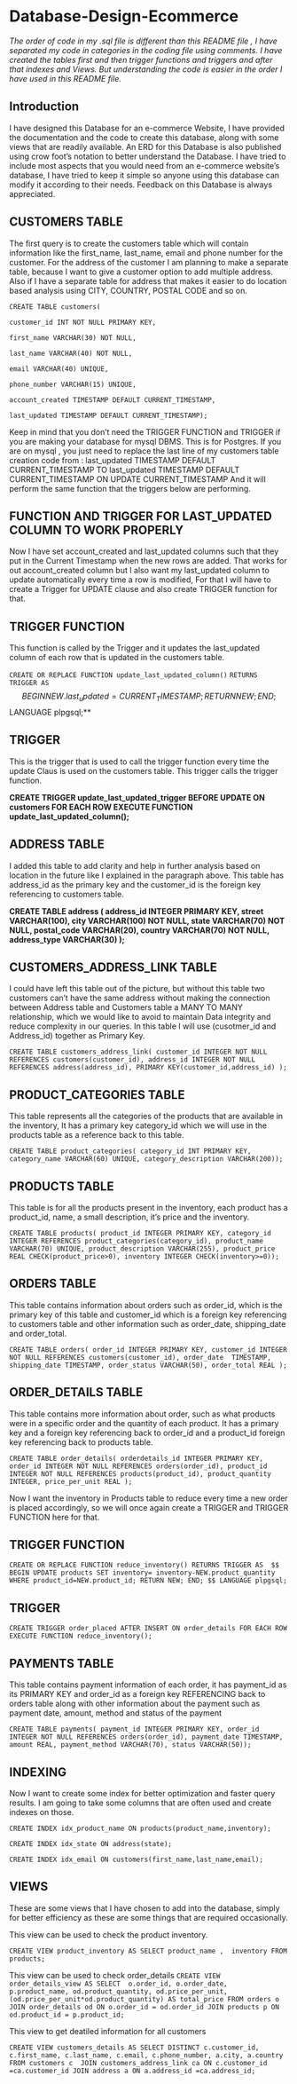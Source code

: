 # Database-Design-Ecommerce

*The order of code in my .sql file is different than this README file , I have separated my code in categories in the coding file using comments. I have created the tables first and then trigger functions and triggers and after that indexes and Views. But understanding the code is easier in the order I have used in this README file.*

## Introduction

I have designed this Database for an e-commerce Website, I have provided the documentation and the code to create this database, along with some views that are readily available. An ERD for this Database is also published using crow foot’s notation to better understand the Database. I have tried to include most aspects that you would need from an e-commerce website’s database, I have tried to keep it simple so anyone using this database can modify it according to their needs. Feedback on this Database is always appreciated.

## CUSTOMERS TABLE

The first query is to create the customers table which will contain information like the first_name, last_name, email and phone number for the customer. For the address of the customer I am planning to make a separate table, because I want to give a customer option to add multiple address. Also if I have a separate table for address that makes it easier to do location based analysis using CITY, COUNTRY, POSTAL CODE and so on.

`CREATE TABLE customers(`

`customer_id INT NOT NULL PRIMARY KEY,`

`first_name VARCHAR(30) NOT NULL,`

`last_name VARCHAR(40) NOT NULL,`

`email VARCHAR(40) UNIQUE,`

`phone_number VARCHAR(15) UNIQUE,`

`account_created TIMESTAMP DEFAULT CURRENT_TIMESTAMP,`

`last_updated TIMESTAMP DEFAULT CURRENT_TIMESTAMP);`

Keep in mind that you don’t need the TRIGGER FUNCTION and TRIGGER if you are making your database for mysql DBMS. This is for Postgres. If you are on mysql , you just need to replace the last line of my customers table creation code from :
last_updated TIMESTAMP DEFAULT CURRENT_TIMESTAMP
TO
last_updated TIMESTAMP DEFAULT CURRENT_TIMESTAMP ON UPDATE CURRENT_TIMESTAMP
And it will perform the same function that the triggers below are performing.

## FUNCTION AND TRIGGER FOR LAST_UPDATED COLUMN TO WORK PROPERLY

Now I have set account_created and last_updated columns such that they put in the Current Timestamp when the new rows are added. That works for out account_created column but I also want my last_updated column to update automatically every time a row is modified, For that I will have to create a Trigger for UPDATE clause and also create  TRIGGER function for that.


## TRIGGER FUNCTION

This function is called by the Trigger and it  updates the last_updated column of each row that is updated in the customers table.

`CREATE OR REPLACE FUNCTION update_last_updated_column()`
`RETURNS TRIGGER AS `
$$
BEGIN
NEW.last_updated=CURRENT_TIMESTAMP;
RETURN NEW;
END;
$$
LANGUAGE plpgsql;**

## TRIGGER
This is the trigger that is used to call the trigger function every time the update Claus is used on the customers table. This trigger calls the trigger function.

**CREATE TRIGGER update_last_updated_trigger
BEFORE UPDATE ON customers
FOR EACH ROW 
EXECUTE FUNCTION update_last_updated_column();**






## ADDRESS TABLE

I added this table to add clarity and help in further analysis based on location in the future like I explained in the paragraph above. This table has address_id as the primary key and the customer_id is the foreign key referencing to customers table.

**CREATE TABLE address (
address_id INTEGER PRIMARY KEY,
street VARCHAR(100),
city VARCHAR(100) NOT NULL,
state VARCHAR(70) NOT NULL,
postal_code VARCHAR(20),
country VARCHAR(70) NOT NULL,
address_type VARCHAR(30)
);**



## CUSTOMERS_ADDRESS_LINK TABLE

I could have left this table out of the picture, but without this table two customers can’t have the same address without making the connection between Address table and Customers table a MANY TO MANY relationship, which we would like to avoid to maintain Data integrity and reduce complexity in our queries. In this table I will use (cusotmer_id and Address_id) together as Primary Key.


`CREATE TABLE customers_address_link(
customer_id INTEGER NOT NULL REFERENCES customers(customer_id),
address_id INTEGER NOT NULL REFERENCES address(address_id),
PRIMARY KEY(customer_id,address_id)
);`


## PRODUCT_CATEGORIES TABLE

This table represents all the categories of the products that are available in the inventory, It has a primary key category_id which we will use in the products table as a reference back to this table.

`CREATE TABLE product_categories(
category_id INT PRIMARY KEY,
category_name VARCHAR(60) UNIQUE,
category_description VARCHAR(200));`


## PRODUCTS TABLE

This table is for all the products present in the inventory, each product has a product_id, name, a small description, it’s price and the inventory.

`CREATE TABLE products(
product_id INTEGER PRIMARY KEY,
category_id INTEGER REFERENCES product_categories(category_id),
product_name VARCHAR(70) UNIQUE,
product_description VARCHAR(255),
product_price REAL CHECK(product_price>0),
inventory INTEGER CHECK(inventory>=0));`


## ORDERS TABLE 

This table contains information about orders such as order_id, which is the primary key of this table and customer_id which is a foreign key referencing to customers table and other information such as order_date, shipping_date and order_total.


`CREATE TABLE orders(
order_id INTEGER PRIMARY KEY,
customer_id INTEGER NOT NULL REFERENCES customers(customer_id),
order_date  TIMESTAMP,
shipping_date TIMESTAMP,
order_status VARCHAR(50),
order_total REAL
);`


## ORDER_DETAILS TABLE

This table contains more information about order, such as what products were in a specific order and the quantity of each product. It has a primary key and a foreign key referencing back to order_id and a product_id foreign key referencing back to products table.

`CREATE TABLE order_details(
orderdetails_id INTEGER PRIMARY KEY,
order_id INTEGER NOT NULL REFERENCES orders(order_id),
product_id INTEGER NOT NULL REFERENCES products(product_id),
product_quantity INTEGER,
price_per_unit REAL
);`

Now I want the inventory in Products table to reduce every time a new order is placed accordingly, so we will once again create a TRIGGER  and TRIGGER FUNCTION here for that.

## TRIGGER FUNCTION

`CREATE OR REPLACE FUNCTION reduce_inventory()
RETURNS TRIGGER AS 
$$
BEGIN
UPDATE products SET inventory= inventory-NEW.product_quantity
WHERE product_id=NEW.product_id;
RETURN NEW;
END;
$$
LANGUAGE plpgsql;`

## TRIGGER 

`CREATE TRIGGER order_placed
AFTER INSERT ON order_details
FOR EACH ROW
EXECUTE FUNCTION reduce_inventory();`


## PAYMENTS TABLE

This table contains payment information of each order, it has payment_id as its PRIMARY KEY and order_id as a foreign key REFERENCING back to orders table along with other information about the payment such as payment date, amount, method and status of the payment

`CREATE TABLE payments(
payment_id INTEGER PRIMARY KEY,
order_id INTEGER NOT NULL REFERENCES orders(order_id),
payment_date TIMESTAMP,
amount REAL,
payment_method VARCHAR(70),
status VARCHAR(50));`


## INDEXING 

Now I want to create some index for better optimization and faster query results. I am going to take some columns that are often used and create indexes on those.

`CREATE INDEX idx_product_name ON products(product_name,inventory);`

`CREATE INDEX idx_state ON address(state);`

`CREATE INDEX idx_email ON customers(first_name,last_name,email);`


## VIEWS

These are some views that I have chosen to add into the database, simply for better efficiency as these are some things that are required occasionally. 

This view can be used to check the product inventory.

`CREATE VIEW product_inventory AS
SELECT product_name , 
	inventory
FROM products;`


This view can be used to check order_details 
`CREATE VIEW order_details_view AS
SELECT  o.order_id,
	o.order_date,
	p.product_name,
	od.product_quantity,
	od.price_per_unit,
	(od.price_per_unit*od.product_quantity) AS total_price
FROM orders o
JOIN order_details od ON o.order_id = od.order_id
JOIN products p ON od.product_id = p.product_id;`



This view to get deatiled information for all customers

`CREATE VIEW customers_details AS
SELECT DISTINCT c.customer_id,
		c.first_name,
		c.last_name,
		c.email,
		c.phone_number,
		a.city,
		a.country
FROM customers c 
	 JOIN customers_address_link ca ON c.customer_id =ca.customer_id
	 JOIN address a ON a.address_id =ca.address_id;`



